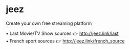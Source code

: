 # jeez
Create your own free streaming platform

• Last Movie/TV Show sources 👉 http://jeez.link/last
<br>• French sport sources 👉 http://jeez.link/french_source
